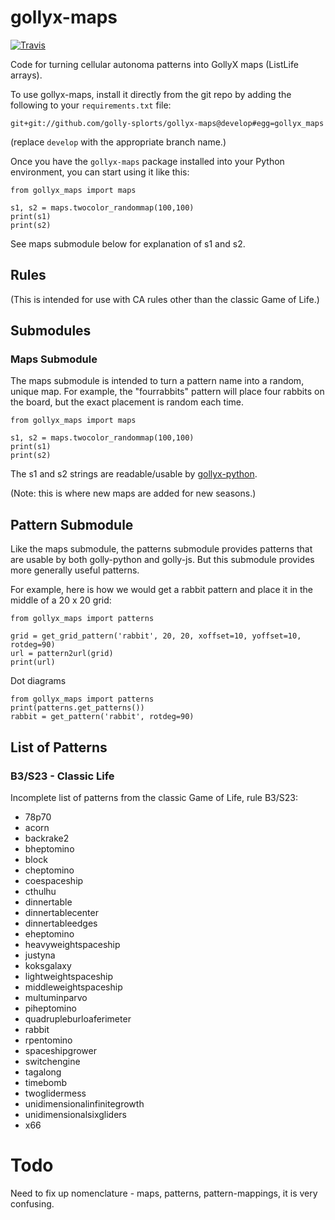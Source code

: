 # gollyx-maps

[![Travis](https://travis-ci.com/golly-splorts/gollyx-maps.svg?branch=main)](https://travis-ci.com/golly-splorts/gollyx-maps.svg?branch=main)

Code for turning cellular autonoma patterns into GollyX maps (ListLife arrays).

To use gollyx-maps, install it directly from the git repo by adding the following
to your `requirements.txt` file:

```
git+git://github.com/golly-splorts/gollyx-maps@develop#egg=gollyx_maps
```

(replace `develop` with the appropriate branch name.)

Once you have the `gollyx-maps` package installed into your Python environment,
you can start using it like this:

```
from gollyx_maps import maps

s1, s2 = maps.twocolor_randommap(100,100)
print(s1)
print(s2)
```

See maps submodule below for explanation of s1 and s2.

## Rules

(This is intended for use with CA rules other than the classic Game of Life.)

## Submodules

### Maps Submodule

The maps submodule is intended to turn a pattern name
into a random, unique map. For example, the "fourrabbits"
pattern will place four rabbits on the board, but the
exact placement is random each time.

```
from gollyx_maps import maps

s1, s2 = maps.twocolor_randommap(100,100)
print(s1)
print(s2)
```

The s1 and s2 strings are readable/usable by
[gollyx-python](https://github.com/golly-splorts/gollyx-python).

(Note: this is where new maps are added for new seasons.)

## Pattern Submodule

Like the maps submodule, the patterns submodule provides patterns
that are usable by both golly-python and golly-js. But this
submodule provides more generally useful patterns.

For example, here is how we would get a rabbit pattern and
place it in the middle of a 20 x 20 grid:

```
from gollyx_maps import patterns

grid = get_grid_pattern('rabbit', 20, 20, xoffset=10, yoffset=10, rotdeg=90)
url = pattern2url(grid)
print(url)
```

Dot diagrams

```
from gollyx_maps import patterns
print(patterns.get_patterns())
rabbit = get_pattern('rabbit', rotdeg=90)
```

## List of Patterns

### B3/S23 - Classic Life

Incomplete list of patterns from the classic Game of Life,
rule B3/S23:

* 78p70
* acorn
* backrake2
* bheptomino
* block
* cheptomino
* coespaceship
* cthulhu
* dinnertable
* dinnertablecenter
* dinnertableedges
* eheptomino
* heavyweightspaceship
* justyna
* koksgalaxy
* lightweightspaceship
* middleweightspaceship
* multuminparvo
* piheptomino
* quadrupleburloaferimeter
* rabbit
* rpentomino
* spaceshipgrower
* switchengine
* tagalong
* timebomb
* twoglidermess
* unidimensionalinfinitegrowth
* unidimensionalsixgliders
* x66

# Todo

Need to fix up nomenclature - maps, patterns, pattern-mappings, it is very confusing.

